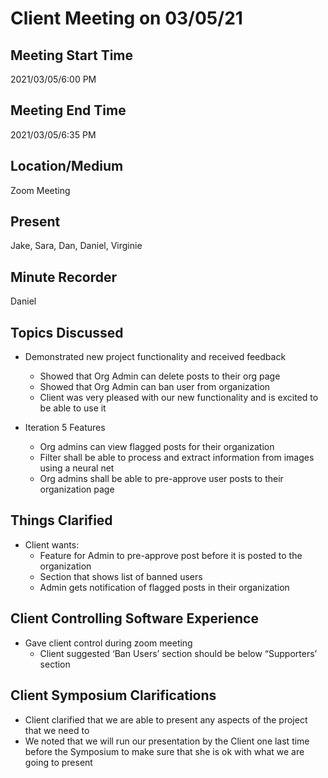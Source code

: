 # Client Meeting on 03/05/21

## Meeting Start Time

2021/03/05/6:00 PM

## Meeting End Time

2021/03/05/6:35 PM

## Location/Medium

Zoom Meeting

## Present

Jake, Sara, Dan, Daniel, Virginie

## Minute Recorder

Daniel

## Topics Discussed

- Demonstrated new project functionality and received feedback
  - Showed that Org Admin can delete posts to their org page
  - Showed that Org Admin can ban user from organization
  - Client was very pleased with our new functionality and is excited to be able to use it
  
- Iteration 5 Features
  - Org admins can view flagged posts for their organization
  - Filter shall be able to process and extract information from images using a neural net
  - Org admins shall be able to pre-approve user posts to their organization page

## Things Clarified
- Client wants:
  - Feature for Admin to pre-approve post before it is posted to the organization
  - Section that shows list of banned users
  - Admin gets notification of flagged posts in their organization

## Client Controlling Software Experience
- Gave client control during zoom meeting
  -  Client suggested ‘Ban Users’ section should be below “Supporters’ section

## Client Symposium Clarifications
  - Client clarified that we are able to present any aspects of the project that we need to
  - We noted that we will run our presentation by the Client one last time before the Symposium to make sure that she is ok with what we are going to present
